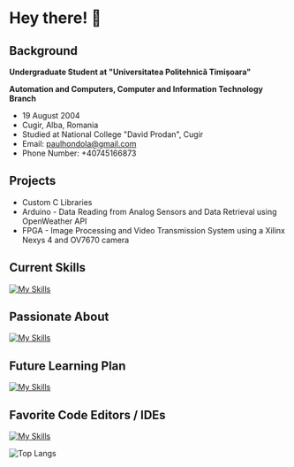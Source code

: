# Hey there! 👋

## Background

**Undergraduate Student at "Universitatea Politehnică Timișoara"**

**Automation and Computers, Computer and Information Technology Branch**

- 19 August 2004
- Cugir, Alba, Romania
- Studied at National College "David Prodan", Cugir
- Email: paulhondola@gmail.com
- Phone Number: +40745166873

## Projects

- Custom C Libraries
- Arduino - Data Reading from Analog Sensors and Data Retrieval using OpenWeather API
- FPGA - Image Processing and Video Transmission System using a Xilinx Nexys 4 and OV7670 camera

## Current Skills
[![My Skills](https://skillicons.dev/icons?i=c,cpp,cs,git,bash,py,java,matlab,md,obsidian&perline=5)](https://skillicons.dev)

## Passionate About
[![My Skills](https://skillicons.dev/icons?i=linux,apple,arduino,raspberrypi,pytorch,tensorflow&perline=6)](https://skillicons.dev)
## Future Learning Plan
[![My Skills](https://skillicons.dev/icons?i=githubactions,docker,kubernetes,rust,swift,kotlin&perline=6)](https://skillicons.dev)

## Favorite Code Editors / IDEs
[![My Skills](https://skillicons.dev/icons?i=vscode,clion,idea,pycharm,rider&perline=5)](https://skillicons.dev)


![Top Langs](https://github-readme-stats.vercel.app/api/top-langs/?username=paulhondola&layout=compact)
